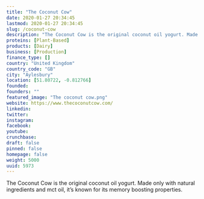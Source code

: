 ```yaml
---
title: "The Coconut Cow"
date: 2020-01-27 20:34:45
lastmod: 2020-01-27 20:34:45
slug: /coconut-cow
description: "The Coconut Cow is the original coconut oil yogurt. Made only with natural ingredients and mct oil, it’s known for its memory boosting properties."
proteins: [Plant-Based]
products: [Dairy]
business: [Production]
finance_type: []
country: "United Kingdom"
country_code: "GB"
city: "Aylesbury"
location: [51.80722, -0.812766]
founded: 
founders: ""
featured_image: "The coconut cow.png"
website: https://www.thecoconutcow.com/
linkedin: 
twitter: 
instagram: 
facebook: 
youtube: 
crunchbase: 
draft: false
pinned: false
homepage: false
weight: 5000
uuid: 5973
---
```

The Coconut Cow is the original coconut oil yogurt. Made only with natural ingredients and mct oil, it’s known for its memory boosting properties.
